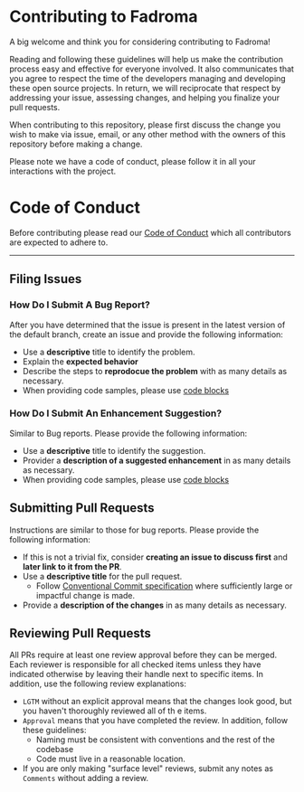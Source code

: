 # Contributing to Fadroma
A big welcome and think you for considering contributing to Fadroma!

Reading and following these guidelines will help us make the contribution process easy and effective for everyone involved. It also communicates that you agree to respect the time of the developers managing and developing these open source projects. In return, we will reciprocate that respect by addressing your issue, assessing changes, and helping you finalize your pull requests.

When contributing to this repository, please first discuss the change you wish to make via issue, email, or any other method with the owners of this repository before making a change.

Please note we have a code of conduct, please follow it in all your interactions with the project.

# Code of Conduct
Before contributing please read our [Code of Conduct](CODE_OF_CONDUCT.md) which
all contributors are expected to adhere to.

---
## Filing Issues
### How Do I Submit A Bug Report?
After you have determined that the issue is present in the latest version of the default branch, create an issue and provide the following information:

- Use a **descriptive** title to identify the problem.
- Explain the **expected behavior**
- Describe the steps to **reprodocue the problem** with as many details as necessary.
- When providing code samples, please use [code blocks](https://docs.github.com/en/github/writing-on-github/working-with-advanced-formatting/creating-and-highlighting-code-blocks)

### How Do I Submit An Enhancement Suggestion?
Similar to Bug reports. Please provide the following information:

- Use a **descriptive** title to identify the suggestion.
- Provider a **description of a suggested enhancement** in as many details as necessary.
- When providing code samples, please use [code blocks](https://docs.github.com/en/github/writing-on-github/working-with-advanced-formatting/creating-and-highlighting-code-blocks)

## Submitting Pull Requests

Instructions are similar to those for bug reports. Please provide the following
information:

- If this is not a trivial fix, consider **creating an issue to discuss first**
  and **later link to it from the PR**.
- Use a **descriptive title** for the pull request.
    - Follow [Conventional Commit
      specification](https://www.conventionalcommits.org/en/v1.0.0/) where
      sufficiently large or impactful change is made.
- Provide a **description of the changes** in as many details as necessary.

## Reviewing Pull Requests
All PRs require at least one review approval before they can be merged. Each reviewer is responsible
for all checked items unless they have indicated otherwise by leaving their handle next to specific
items. In addition, use the following review explanations:

- `LGTM` without an explicit approval means that the changes look good, but you haven't thoroughly reviewed all of th e items.
- `Approval` means that you have completed the review. In addition, follow these guidelines:
    - Naming must be consistent with conventions and the rest of the codebase
    - Code must live in a reasonable location.
- If you are only making "surface level" reviews, submit any notes as `Comments` without adding a review.